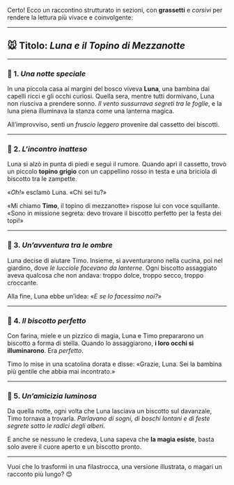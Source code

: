 Certo! Ecco un raccontino strutturato in sezioni, con **grassetti** e *corsivi* per rendere la lettura più vivace e coinvolgente:

---

## 🐭 Titolo: *Luna e il Topino di Mezzanotte*

---

### 🌙 1. *Una notte speciale*

In una piccola casa ai margini del bosco viveva **Luna**, una bambina dai capelli ricci e gli occhi curiosi. Quella sera, mentre tutti dormivano, Luna non riusciva a prendere sonno. *Il vento sussurrava segreti tra le foglie*, e la luna piena illuminava la stanza come una lanterna magica.

All’improvviso, sentì un *fruscio leggero* provenire dal cassetto dei biscotti.

---

### 🐾 2. *L’incontro inatteso*

Luna si alzò in punta di piedi e seguì il rumore. Quando aprì il cassetto, trovò un piccolo **topino grigio** con un cappellino rosso in testa e una briciola di biscotto tra le zampette.

«*Oh!*» esclamò Luna. «Chi sei tu?»

«Mi chiamo **Timo**, il topino di mezzanotte» rispose lui con voce squillante. «Sono in missione segreta: devo trovare il biscotto perfetto per la festa dei topi!»

---

### 🎉 3. *Un’avventura tra le ombre*

Luna decise di aiutare Timo. Insieme, si avventurarono nella cucina, poi nel giardino, dove *le lucciole facevano da lanterne*. Ogni biscotto assaggiato aveva qualcosa che non andava: troppo dolce, troppo secco, troppo croccante.

Alla fine, Luna ebbe un’idea: «*E se lo facessimo noi?*»

---

### 🍪 4. *Il biscotto perfetto*

Con farina, miele e un pizzico di magia, Luna e Timo prepararono un biscotto a forma di stella. Quando lo assaggiarono, **i loro occhi si illuminarono**. Era *perfetto*.

Timo lo mise in una scatolina dorata e disse: «Grazie, Luna. Sei la bambina più gentile che abbia mai incontrato.»

---

### 🌟 5. *Un’amicizia luminosa*

Da quella notte, ogni volta che Luna lasciava un biscotto sul davanzale, Timo tornava a trovarla. *Parlavano di sogni, di boschi lontani e di feste segrete sotto le radici degli alberi.*

E anche se nessuno le credeva, Luna sapeva che **la magia esiste**, basta solo avere il cuore aperto e un biscotto pronto.

---

Vuoi che lo trasformi in una filastrocca, una versione illustrata, o magari un racconto più lungo? 😊
